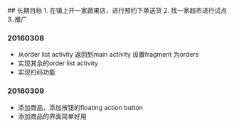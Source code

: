 ﻿
﻿## 长期目标
﻿1. 在镇上开一家蔬果店，进行预约下单送货
﻿2. 找一家超市进行试点
﻿3. 推广
﻿
### 20160308
+ 从order list activity 返回到main activity 设置fragment 为orders
+ 实现其余的order list activity
+ 实现扫码功能
### 20160309
+ 添加商品，添加按钮的floating action button
+ 添加商品的界面简单好用

